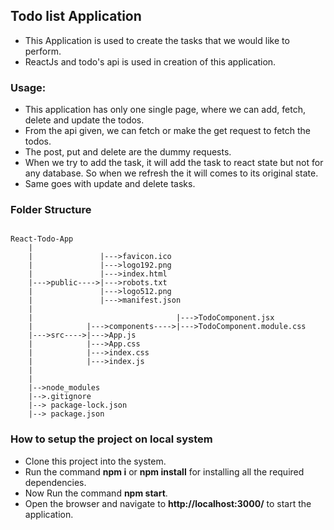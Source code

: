 ## Todo list Application

- This Application is used to create the tasks that we would like to perform.
- ReactJs and todo's api is used in creation of this application.

### Usage:

- This application has only one single page, where we can add, fetch, delete and update the todos.
- From the api given, we can fetch or make the get request to fetch the todos.
- The post, put and delete are the dummy requests.
- When we try to add the task, it will add the task to react state but not for any database. So when we refresh the it will comes to its original state.
- Same goes with update and delete tasks.

### Folder Structure

```

React-Todo-App
    |
    |               |--->favicon.ico
    |               |--->logo192.png
    |               |--->index.html
    |--->public---->|--->robots.txt
    |               |--->logo512.png
    |               |--->manifest.json
    |
    |                                |--->TodoComponent.jsx
    |            |--->components---->|--->TodoComponent.module.css
    |--->src---->|--->App.js
    |            |--->App.css
    |            |--->index.css
    |            |--->index.js
    |
    |
    |-->node_modules
    |-->.gitignore
    |--> package-lock.json
    |--> package.json

```

### How to setup the project on local system

- Clone this project into the system.
- Run the command **npm i** or **npm install** for installing all the required dependencies.
- Now Run the command **npm start**.
- Open the browser and navigate to **http://localhost:3000/** to start the application.
